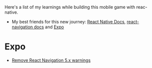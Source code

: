 Here's a list of my learnings while building this mobile game with reac-native.

- My best friends for this new journey: [React Native Docs](https://reactnative.dev/docs), [react-navigation docs](https://reactnavigation.org/) and [Expo](https://docs.expo.io/versions/latest/)

# Expo

- [Remove React Navigation 5.x warnings](https://stackoverflow.com/questions/60212460/how-to-remove-reach-navigation-5-x-warnings)
